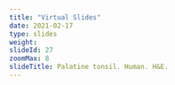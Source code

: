 ```yaml
---
title: "Virtual Slides"
date: 2021-02-17
type: slides
weight:
slideId: 27
zoomMax: 8
slideTitle: Palatine tonsil. Human. H&E.
---
```

